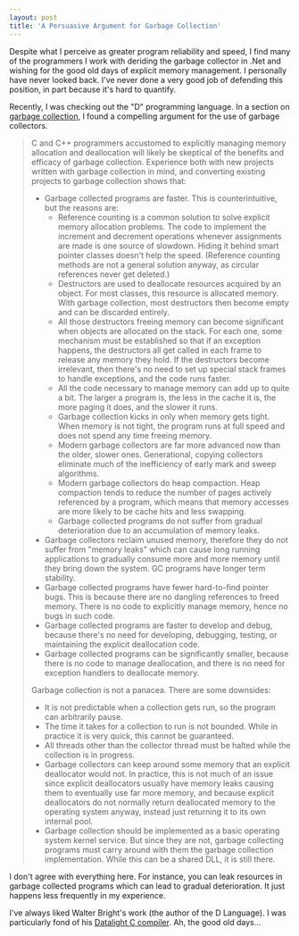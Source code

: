 ```yaml
---
layout: post
title: 'A Persuasive Argument for Garbage Collection'
---
```

Despite what I perceive as greater program reliability and speed, I find many of the programmers I work with deriding the garbage collector in .Net and wishing for the good old days of explicit memory management. I personally have never looked back. I've never done a very good job of defending this position, in part because it's hard to quantify.

Recently, I was checking out the "D" programming language. In a section on [garbage collection](http://www.digitalmars.com/d/2.0/garbage.html), I found a compelling argument for the use of garbage collectors.

> C and C++ programmers accustomed to explicitly managing memory allocation and deallocation will likely be skeptical of the benefits and efficacy of garbage collection. Experience both with new projects written with garbage collection in mind, and converting existing projects to garbage collection shows that: 
> 
>   * Garbage collected programs are faster. This is counterintuitive, but the reasons are: 
>     * Reference counting is a common solution to solve explicit memory allocation problems. The code to implement the increment and decrement operations whenever assignments are made is one source of slowdown. Hiding it behind smart pointer classes doesn't help the speed. (Reference counting methods are not a general solution anyway, as circular references never get deleted.) 
>     * Destructors are used to deallocate resources acquired by an object. For most classes, this resource is allocated memory. With garbage collection, most destructors then become empty and can be discarded entirely. 
>     * All those destructors freeing memory can become significant when objects are allocated on the stack. For each one, some mechanism must be established so that if an exception happens, the destructors all get called in each frame to release any memory they hold. If the destructors become irrelevant, then there's no need to set up special stack frames to handle exceptions, and the code runs faster. 
>     * All the code necessary to manage memory can add up to quite a bit. The larger a program is, the less in the cache it is, the more paging it does, and the slower it runs. 
>     * Garbage collection kicks in only when memory gets tight. When memory is not tight, the program runs at full speed and does not spend any time freeing memory. 
>     * Modern garbage collectors are far more advanced now than the older, slower ones. Generational, copying collectors eliminate much of the inefficiency of early mark and sweep algorithms. 
>     * Modern garbage collectors do heap compaction. Heap compaction tends to reduce the number of pages actively referenced by a program, which means that memory accesses are more likely to be cache hits and less swapping. 
>     * Garbage collected programs do not suffer from gradual deterioration due to an accumulation of memory leaks. 
>   * Garbage collectors reclaim unused memory, therefore they do not suffer from "memory leaks" which can cause long running applications to gradually consume more and more memory until they bring down the system. GC programs have longer term stability. 
>   * Garbage collected programs have fewer hard-to-find pointer bugs. This is because there are no dangling references to freed memory. There is no code to explicitly manage memory, hence no bugs in such code. 
>   * Garbage collected programs are faster to develop and debug, because there's no need for developing, debugging, testing, or maintaining the explicit deallocation code. 
>   * Garbage collected programs can be significantly smaller, because there is no code to manage deallocation, and there is no need for exception handlers to deallocate memory. 
> 
> Garbage collection is not a panacea. There are some downsides: 
> 
>   * It is not predictable when a collection gets run, so the program can arbitrarily pause. 
>   * The time it takes for a collection to run is not bounded. While in practice it is very quick, this cannot be guaranteed. 
>   * All threads other than the collector thread must be halted while the collection is in progress. 
>   * Garbage collectors can keep around some memory that an explicit deallocator would not. In practice, this is not much of an issue since explicit deallocators usually have memory leaks causing them to eventually use far more memory, and because explicit deallocators do not normally return deallocated memory to the operating system anyway, instead just returning it to its own internal pool. 
>   * Garbage collection should be implemented as a basic operating system kernel service. But since they are not, garbage collecting programs must carry around with them the garbage collection implementation. While this can be a shared DLL, it is still there. 

I don't agree with everything here. For instance, you can leak resources in garbage collected programs which can lead to gradual deterioration. It just happens less frequently in my experience.

I've always liked Walter Bright's work (the author of the D Language). I was particularly fond of his [Datalight C compiler](http://www.itee.uq.edu.au/~csmweb/decompilation/hist-c-pc.html). Ah, the good old days...
